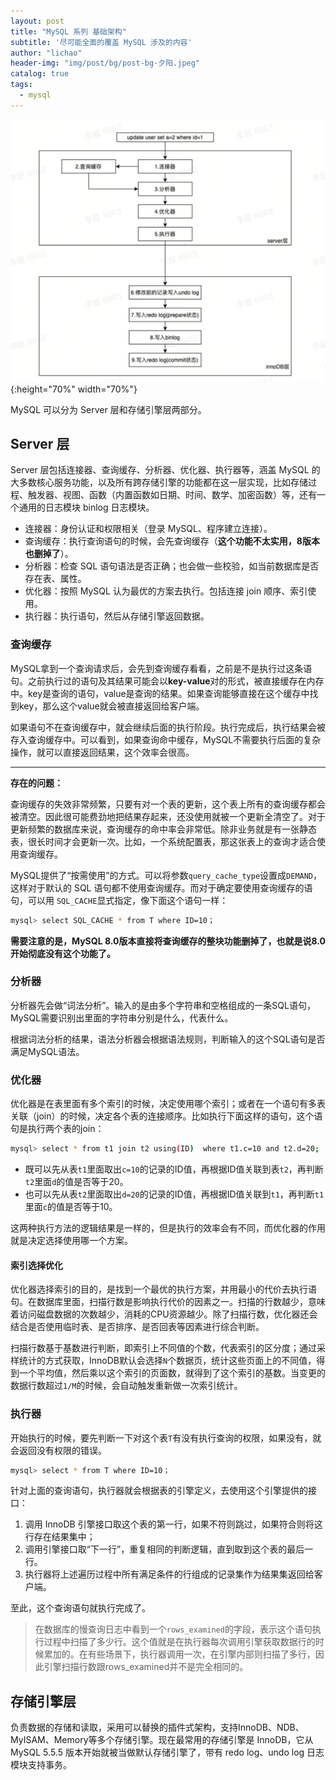 ```yaml
---
layout: post
title: "MySQL 系列 基础架构"
subtitle: '尽可能全面的覆盖 MySQL 涉及的内容'
author: "lichao"
header-img: "img/post/bg/post-bg-夕阳.jpeg"
catalog: true
tags:
  - mysql
---
```




![基本架构示意图](/img/post/mysql/执行过程.png){:height="70%" width="70%"}

MySQL 可以分为 Server 层和存储引擎层两部分。

## Server 层

Server 层包括连接器、查询缓存、分析器、优化器、执行器等，涵盖 MySQL 的大多数核心服务功能，以及所有跨存储引擎的功能都在这一层实现，比如存储过程、触发器、视图、函数（内置函数如日期、时间、数学、加密函数）等，还有一个通用的日志模块 binlog 日志模块。

- 连接器：身份认证和权限相关（登录 MySQL、程序建立连接）。
- 查询缓存：执行查询语句的时候，会先查询缓存（**这个功能不太实用，8版本也删掉了**）。
- 分析器：检查 SQL 语句语法是否正确；也会做一些校验，如当前数据库是否存在表、属性。
- 优化器：按照 MySQL 认为最优的方案去执行。包括连接 join 顺序、索引使用。
- 执行器：执行语句，然后从存储引擎返回数据。

### 查询缓存

MySQL拿到一个查询请求后，会先到查询缓存看看，之前是不是执行过这条语句。之前执行过的语句及其结果可能会以**key-value**对的形式，被直接缓存在内存中。key是查询的语句，value是查询的结果。如果查询能够直接在这个缓存中找到key，那么这个value就会被直接返回给客户端。

如果语句不在查询缓存中，就会继续后面的执行阶段。执行完成后，执行结果会被存入查询缓存中。可以看到，如果查询命中缓存，MySQL不需要执行后面的复杂操作，就可以直接返回结果，这个效率会很高。

---

**存在的问题：**

查询缓存的失效非常频繁，只要有对一个表的更新，这个表上所有的查询缓存都会被清空。因此很可能费劲地把结果存起来，还没使用就被一个更新全清空了。对于更新频繁的数据库来说，查询缓存的命中率会非常低。除非业务就是有一张静态表，很长时间才会更新一次。比如，一个系统配置表，那这张表上的查询才适合使用查询缓存。

MySQL提供了“按需使用”的方式。可以将参数`query_cache_type`设置成`DEMAND`，这样对于默认的 SQL 语句都不使用查询缓存。而对于确定要使用查询缓存的语句，可以用  `SQL_CACHE`显式指定，像下面这个语句一样：

```sh
mysql> select SQL_CACHE * from T where ID=10；
```

**需要注意的是，MySQL 8.0版本直接将查询缓存的整块功能删掉了，也就是说8.0开始彻底没有这个功能了。**

### 分析器

分析器先会做“词法分析”。输入的是由多个字符串和空格组成的一条SQL语句，MySQL需要识别出里面的字符串分别是什么，代表什么。

根据词法分析的结果，语法分析器会根据语法规则，判断输入的这个SQL语句是否满足MySQL语法。

### 优化器

优化器是在表里面有多个索引的时候，决定使用哪个索引；或者在一个语句有多表关联（join）的时候，决定各个表的连接顺序。比如执行下面这样的语句，这个语句是执行两个表的join：

```sh
mysql> select * from t1 join t2 using(ID)  where t1.c=10 and t2.d=20;
```

- 既可以先从表`t1`里面取出`c=10`的记录的ID值，再根据ID值关联到表`t2`，再判断`t2`里面`d`的值是否等于20。
- 也可以先从表`t2`里面取出`d=20`的记录的ID值，再根据ID值关联到`t1`，再判断`t1`里面`c`的值是否等于10。

这两种执行方法的逻辑结果是一样的，但是执行的效率会有不同，而优化器的作用就是决定选择使用哪一个方案。

#### 索引选择优化

优化器选择索引的目的，是找到一个最优的执行方案，并用最小的代价去执行语句。在数据库里面，扫描行数是影响执行代价的因素之一。扫描的行数越少，意味着访问磁盘数据的次数越少，消耗的CPU资源越少。除了扫描行数，优化器还会结合是否使用临时表、是否排序、是否回表等因素进行综合判断。

扫描行数基于基数进行判断，即索引上不同值的个数，代表索引的区分度；通过采样统计的方式获取，InnoDB默认会选择`N`个数据页，统计这些页面上的不同值，得到一个平均值，然后乘以这个索引的页面数，就得到了这个索引的基数。当变更的数据行数超过`1/M`的时候，会自动触发重新做一次索引统计。

### 执行器

开始执行的时候，要先判断一下对这个表`T`有没有执行查询的权限，如果没有，就会返回没有权限的错误。

```sh
mysql> select * from T where ID=10；
```

针对上面的查询语句，执行器就会根据表的引擎定义，去使用这个引擎提供的接口：

1. 调用 InnoDB 引擎接口取这个表的第一行，如果不符则跳过，如果符合则将这行存在结果集中；
2. 调用引擎接口取“下一行”，重复相同的判断逻辑，直到取到这个表的最后一行。
3. 执行器将上述遍历过程中所有满足条件的行组成的记录集作为结果集返回给客户端。

至此，这个查询语句就执行完成了。

> 在数据库的慢查询日志中看到一个`rows_examined`的字段，表示这个语句执行过程中扫描了多少行。这个值就是在执行器每次调用引擎获取数据行的时候累加的。在有些场景下，执行器调用一次，在引擎内部则扫描了多行，因此引擎扫描行数跟rows_examined并不是完全相同的。

## 存储引擎层

负责数据的存储和读取，采用可以替换的插件式架构，支持InnoDB、NDB、MyISAM、Memory等多个存储引擎。现在最常用的存储引擎是 InnoDB，它从 MySQL 5.5.5 版本开始就被当做默认存储引擎了，带有 redo log、undo log 日志模块支持事务。
